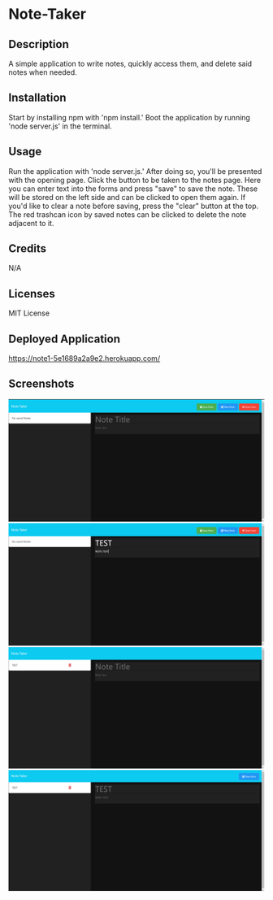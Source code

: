 # Note-Taker

## Description

A simple application to write notes, quickly access them, and delete said notes when needed.

## Installation

Start by installing npm with 'npm install.'
Boot the application by running 'node server.js' in the terminal.

## Usage

Run the application with 'node server.js.' After doing so, you'll be presented with the opening page. Click the button to be taken to the notes page. Here you can enter text into the forms and press "save" to save the note. These will be stored on the left side and can be clicked to open them again. If you'd like to clear a note before saving, press the "clear" button at the top. The red trashcan icon by saved notes can be clicked to delete the note adjacent to it. 


## Credits

N/A

## Licenses

MIT License

## Deployed Application

https://note1-5e1689a2a9e2.herokuapp.com/

## Screenshots

![images/Screenshot (45).png](https://github.com/JFleshren/Note-Taker/blob/main/images/Screenshot%20(45).png)
![images/Screenshot (46).png](https://github.com/JFleshren/Note-Taker/blob/main/images/Screenshot%20(46).png)
![images/Screenshot (47).png](https://github.com/JFleshren/Note-Taker/blob/main/images/Screenshot%20(47).png)
![images/Screenshot (48).png](https://github.com/JFleshren/Note-Taker/blob/main/images/Screenshot%20(48).png)

